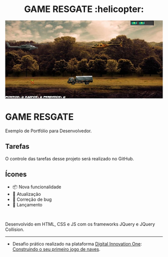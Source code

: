 <h1 align="center">GAME RESGATE  :helicopter:</h5>

<p align="center">
  <a href="https://github.com/ednaldosdl/Game_Resgate" target="_blank">
    <img src="/img/capa.jpg" alt="Portfolio"/>
  </a>

#   GAME RESGATE
  Exemplo de Portfólio para Desenvolvedor.

##  Tarefas
  O controle das tarefas desse projeto será realizado no GitHub.

##  Ícones
-  📦 Nova funcionalidade
-  🔄 Atualização
-  🐛 Correção de bug
-  🏁 Lançamento

  <br/>
  
  Desenvolvido em HTML, CSS e JS com os frameworks JQuery e JQuery Collision.
</p>
<hr/>

- Desafio prático realizado na plataforma [Digital Innovation One](https://web.digitalinnovation.one/home "Digital Innovation One"): [Construindo o seu primeiro jogo de naves](https://web.digitalinnovation.one/lab/construindo-o-seu-primeiro-jogo-de-naves/learning/9b0a44f2-ba17-49fc-ab1e-8658bd5861c7").
